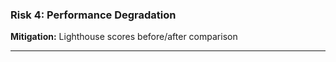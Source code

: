 ### Risk 4: Performance Degradation

**Mitigation:** Lighthouse scores before/after comparison

---
